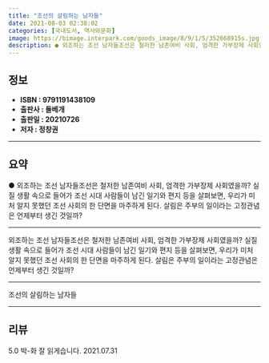 ```yaml
---
title: "조선의 살림하는 남자들"
date: 2021-08-03 02:38:02
categories: [국내도서, 역사와문화]
image: https://bimage.interpark.com/goods_image/8/9/1/5/352668915s.jpg
description: ● 외조하는 조선 남자들조선은 철저한 남존여비 사회, 엄격한 가부장제 사회였을까? 실질 생활 속으로 들어가 조선 시대 사람들이 남긴 일기와 편지 등을 살펴보면, 우리가 미처 알지 못했던 조선 사회의 한 단면을 마주하게 된다. 살림은 주부의 일이라는 고정관념은 언제부터 생긴 것일까?
---
```


## **정보**

- **ISBN : 9791191438109**
- **출판사 : 돌베개**
- **출판일 : 20210726**
- **저자 : 정창권**

------



## **요약**

●  외조하는 조선 남자들조선은 철저한 남존여비 사회, 엄격한 가부장제 사회였을까? 실질 생활 속으로 들어가 조선 시대 사람들이 남긴 일기와 편지 등을 살펴보면, 우리가 미처 알지 못했던 조선 사회의 한 단면을 마주하게 된다. 살림은 주부의 일이라는 고정관념은 언제부터 생긴 것일까?

------

외조하는 조선 남자들조선은 철저한 남존여비 사회, 엄격한 가부장제 사회였을까? 실질 생활 속으로 들어가 조선 시대 사람들이 남긴 일기와 편지 등을 살펴보면, 우리가 미처 알지 못했던 조선 사회의 한 단면을 마주하게 된다. 살림은 주부의 일이라는 고정관념은 언제부터 생긴 것일까?

------


조선의 살림하는 남자들 

------


## **리뷰** 

5.0 박-화 잘 읽게습니다. 2021.07.31 <br/>